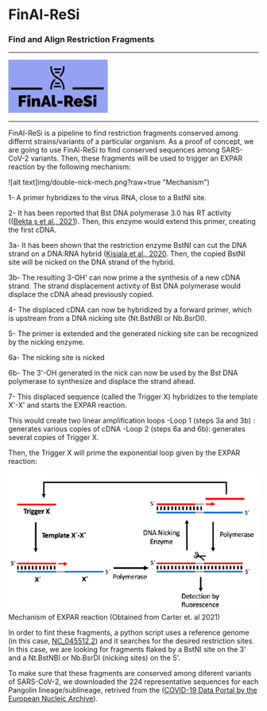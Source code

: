 # FinAl-ReSi
### Find and Align Restriction Fragments

___

<img src="img/logo.png" alt="Logo" width="200"/>

___

FinAl-ReSi is a pipeline to find  restriction fragments conserved among differnt strains/variants of a particular organism.
As a proof of concept, we are going to use FinAl-ReSi to find conserved sequences among SARS-CoV-2 variants. Then, these fragments 
will be used to trigger an EXPAR reaction by the following mechanism:

![alt text]img/double-nick-mech.png?raw=true "Mechanism")


1- A primer hybridizes to the virus RNA, close to a BstNI site.

2- It has been reported that Bst DNA polymerase 3.0 has RT activity (([Bekta¸s et al., 2021](https://www.bioz.com/articles/showDocs/?q=Viruses_2021_Apr_23_3977&uq=M0374&v=PMC8146324&px=1)). Then, this enzyme would extend this primer, creating the first cDNA.

3a- It has been shown that the restriction enzyme BstNI can cut the DNA strand on a DNA:RNA hybrid ([Kisiala et al., 2020](https://academic.oup.com/nar/article/48/12/6954/5847776). Then, the copied BstNI site will be nicked on the DNA strand of the hybrid.

3b- The resulting 3-OH' can now prime a the synthesis of a new cDNA strand. The strand displacement activity of Bst DNA polymerase would displace the cDNA ahead previously copied.

4- The displaced cDNA can now be hybridized by a forward primer, which is upstream from a DNA nicking site (Nt.BstNBI or Nb.BsrDI).

5- The primer is extended and the generated nicking site can be recognized by the nicking enzyme.

6a- The nicking site is nicked

6b- The 3'-OH generated in the nick can now be used by the Bst DNA polymerase to synthesize and displace the strand ahead. 

7- This displaced sequence (called the Trigger X) hybridizes to the template X'-X' and starts the EXPAR reaction.


This would create two linear amplification loops 
-Loop 1 (steps 3a and 3b) : generates various copies of cDNA
-Loop 2 (steps 6a and 6b): generates several copies of Trigger X.

Then, the Trigger X will prime the exponential loop given by the EXPAR reaction:

![alt text](/img/expar.png?raw=true "EXPAR")
Mechanism of EXPAR reaction (Obtained from Carter et. al 2021)



In order to fint these fragments, a python script uses a reference genome (in this case, [NC_045512.2](https://www.ncbi.nlm.nih.gov/nuccore/1798174254)) and it searches for the desired restriction sites. In this case, we are looking for fragments flaked by a BstNI site on the 3' and a 
Nt.BstNBI or Nb.BsrDI (nicking sites) on the 5'.


To make sure that these fragments are conserved among diferent variants of SARS-CoV-2, we downloaded the 224 representative sequences for each Pangolin lineage/sublineage, retrived from the ([COVID-19 Data Portal by the European Nucleic Archive](https://www.covid19dataportal.org/search/sequences?crossReferencesOption=all&overrideDefaultDomain=true&db=representative-sequences&size=1000)).





